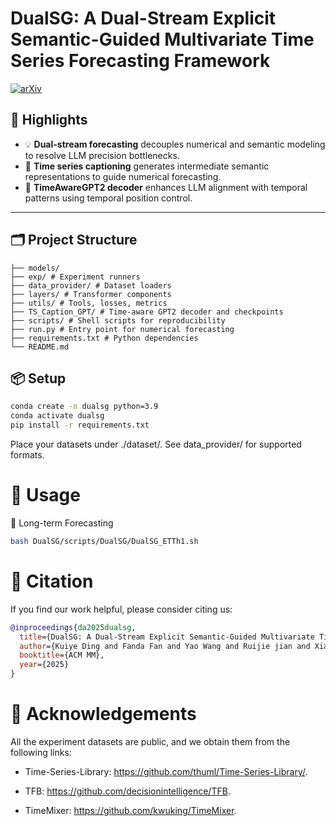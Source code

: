 # DualSG: A Dual-Stream Explicit Semantic-Guided Multivariate Time Series Forecasting Framework

[![arXiv](https://img.shields.io/badge/arXiv-2507.21830-8bc34a.svg)](https://arxiv.org/abs/2507.21830)

## 🚀 Highlights

- 💡 **Dual-stream forecasting** decouples numerical and semantic modeling to resolve LLM precision bottlenecks.
- 🔁 **Time series captioning** generates intermediate semantic representations to guide numerical forecasting.
- 🤖 **TimeAwareGPT2 decoder** enhances LLM alignment with temporal patterns using temporal position control.

---

## 🗂️ Project Structure
```
├── models/ 
├── exp/ # Experiment runners
├── data_provider/ # Dataset loaders
├── layers/ # Transformer components
├── utils/ # Tools, losses, metrics
├── TS_Caption_GPT/ # Time-aware GPT2 decoder and checkpoints
├── scripts/ # Shell scripts for reproducibility
├── run.py # Entry point for numerical forecasting
├── requirements.txt # Python dependencies
└── README.md
```

## 📦 Setup

```bash
conda create -n dualsg python=3.9
conda activate dualsg
pip install -r requirements.txt
```
Place your datasets under ./dataset/. See data_provider/ for supported formats.

# 🧪 Usage
🔢 Long-term Forecasting
```bash
bash DualSG/scripts/DualSG/DualSG_ETTh1.sh
```



# 📎 Citation
If you find our work helpful, please consider citing us:

```bibtex
@inproceedings{da2025dualsg,
  title={DualSG: A Dual-Stream Explicit Semantic-Guided Multivariate Time Series Forecasting Framework},
  author={Kuiye Ding and Fanda Fan and Yao Wang and Ruijie jian and Xiaorui Wang and Luqi Gong and Yishan Jiang and Chunjie Luo an Jianfeng Zhan},
  booktitle={ACM MM},
  year={2025}
}
```
# 🙌 Acknowledgements

All the experiment datasets are public, and we obtain them from the following links:

- Time-Series-Library: https://github.com/thuml/Time-Series-Library/.

- TFB: https://github.com/decisionintelligence/TFB.

- TimeMixer: https://github.com/kwuking/TimeMixer.
